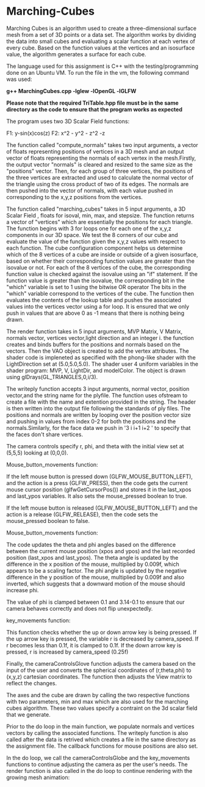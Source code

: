 # Marching-Cubes
Marching Cubes is an algorithm used to create a three-dimensional surface mesh from a set of 3D points or a data set. The algorithm works by dividing the data into small cubes and evaluating a scalar function at each vertex of every cube. Based on the function values at the vertices and an isosurface value, the algorithm generates a surface for each cube. 

The language used for this assignment is C++ with the testing/programming done on an Ubuntu VM. To run the file in the vm, the following command was used:

**g++ MarchingCubes.cpp -lglew -lOpenGL -lGLFW**

**Please note that the required TriTable.hpp file must be in the same directory as the code to ensure that the program works as expected**



The program uses two 3D Scalar Field functions:

F1: y-sin(x)cos(z)
F2: x^2 - y^2 - z^2 -z



The function called "compute_normals"  takes two input arguments, a vector of floats representing positions of vertices in a 3D mesh and an output vector of floats representing the normals of each vertex in the mesh.Firstly, the output vector "normals" is cleared and resized to the same size as the "positions" vector. Then, for each group of three vertices, the positions of the three vertices are extracted and used to calculate the normal vector of the triangle using the cross product of two of its edges. The normals are then pushed into the vector of normals, with each value pushed in corresponding to the x,y,z positions from the vertices.



The function called "marching_cubes" takes in 5 input arguments, a 3D Scalar Field , floats for isoval, min, max, and stepsize. The function returns a vector of "vertices" which are essentially the positions for each triangle. The function begins with 3 for loops one for each one of the x,y,z components in our 3D space. We test the 8 corners of our cube and evaluate the value of the function given the x,y,z values with respect to each function. The cube configuration component helps us determine which of the 8 vertices of a cube are inside or outside of a given isosurface, based on whether their corresponding function values are greater than the isovalue or not. For each of the 8 vertices of the cube, the corresponding function value is checked against the isovalue using an "if" statement. If the function value is greater than the isovalue, the corresponding bit in the "which" variable is set to 1 using the bitwise OR operator  The bits in the "which" variable correspond to the vertices of the cube. The function then evaluates the contents of the lookup table and pushes the associated values into the vertices vector using a for loop. It is ensured that we only push in values that are above 0 as -1 means that there is nothing being drawn.


The render function takes in 5 input arguments, MVP Matrix, V Matrix, normals vector, vertices vector,light direction and an integer i. the function creates and binds buffers for the positions and normals based on the vectors. Then the VAO object is created to add the vertex attributes. The shader code is impleneted as specified with the phong-like shader with the LightDirection set at (5.0,5.0,5.0). The shader user 4 uniform variables in the shader program: MVP, V, LightDir, and modelColor. The object is drawn using glDrays(GL_TRIANGLES,0,i/3).


The writeply function accepts 3 input arguments, normal vector, position vector,and the string name for the plyfile. The function uses ofstream to create a file with the name and extention provided in the string. The header is then written into the output file following the standards of ply files. The positions and normals are written by looping over the position vector size and pushing in values from index 0-2 for both the positions and the normals.Similarly, for the face data we push in '3 i i+1 i+2 ' to specify that the faces don't share vertices. 


The camera controls specify r, phi, and theta with the initial view set at (5,5,5) looking at (0,0,0). 

Mouse_button_movements function: 

If the left mouse button is pressed down (GLFW_MOUSE_BUTTON_LEFT), and the action is a press (GLFW_PRESS), then the code gets the current mouse cursor position (glfwGetCursorPos()) and stores it in the last_xpos and last_ypos variables. It also sets the mouse_pressed boolean to true.

If the left mouse button is released (GLFW_MOUSE_BUTTON_LEFT) and the action is a release (GLFW_RELEASE), then the code sets the mouse_pressed boolean to false.


Mouse_button_movements function: 

The code updates the theta and phi angles based on the difference between the current mouse position (xpos and ypos) and the last recorded position (last_xpos and last_ypos). The theta angle is updated by the difference in the x position of the mouse, multiplied by 0.009f, which appears to be a scaling factor. The phi angle is updated by the negative difference in the y position of the mouse, multiplied by 0.009f and also inverted, which suggests that a downward motion of the mouse should increase phi.

The value of phi is clamped between 0.1 and 3.14-0.1 to ensure that our camera behaves correctly and does not flip unexpectedly.


key_movements function:


This function checks whether the up or down arrow key is being pressed. If the up arrow key is pressed, the variable r is decreased by camera_speed. If r becomes less than 0.1f, it is clamped to 0.1f. If the down arrow key is pressed, r is increased by camera_speed (0.25f)


Finally, the cameraControlsGlove function adjusts the camera based on the input of the user and converts the spherical coordinates of (r,theta,phi) to (x,y,z) cartesian coordinates. The function then adjusts the View matrix to reflect the changes.

The axes and the cube are drawn by calling the two respective functions with two parameters, min and max which are also used for the marching cubes algorithm. These two values specify a contraint on the 3d scalar field that we generate. 

Prior to the do loop in the main function, we populate normals and vertices vectors by calling the associated functions. The writeply function is also called after the data is retrived which creates a file in the same directory as the assignment file. The callback functions for mouse positions are also set.


In the do loop, we call the cameraControlsGlobe and the key_movements functions to continue adjusting the camera as per the user's needs. The render function is also called in the do loop to continue rendering with the growing mesh animation:



